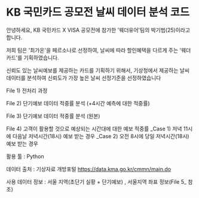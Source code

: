 # KB 국민카드 공모전 날씨 데이터 분석 코드
안녕하세요, KB 국민카드 X VISA 공모전에 참가한 '웨더유어'팀의 박기범(25)이라고 합니다.

저희 팀은 '최가온'을 페르소나로 선정하여, 날씨에 따라 할인혜택을 다르게 주는 '웨더카드'를 기획하였습니다.

신뢰도 있는 날씨예보를 제공하는 카드를 기획하기 위해서, 기상청에서 제공하는 날씨 데이터를 분석하여 신뢰도가 가장 높은 날씨 선정기준을 선정하였습니다


File 1) 전처리 과정

File 2) 단기예보 데이터 적중률 분석 (+4시간 예측에 대한 적중률)

File 3) 단기예보 데이터 적중률 분석 (원본)

File 4) 고객이 활용할 것으로 예상되는 시간대에 대한 예보 적중률
_Case 1) 저녁 11시에 다음날 저녁시간(18시) 예보 받는 경우
_Case 2) 오전 8시에 당일 저녁시간(18시) 예보 받는 경우

활용 툴 : Python

데이터 출처 : 기상자료 개방포털 https://data.kma.go.kr/cmmn/main.do

사용 데이터 정보 : 서울 지역(초단기 실황 + 단기예보) , 서울지역 좌표 정보(File 5_ 참조)
